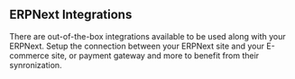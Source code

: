 ## ERPNext Integrations

There are out-of-the-box integrations available to be used along with your ERPNext. Setup the connection between your ERPNext site and your E-commerce site, or payment gateway and more to benefit from their synronization.